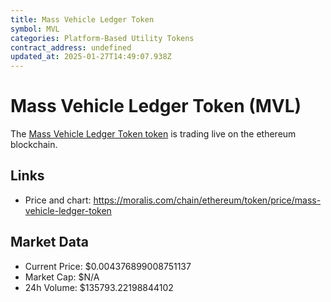 ```yaml
---
title: Mass Vehicle Ledger Token
symbol: MVL
categories: Platform-Based Utility Tokens
contract_address: undefined
updated_at: 2025-01-27T14:49:07.938Z
---
```


# Mass Vehicle Ledger Token (MVL)
The [Mass Vehicle Ledger Token token](https://moralis.com/chain/ethereum/token/price/mass-vehicle-ledger-token) is trading live on the ethereum blockchain.

## Links
- Price and chart: https://moralis.com/chain/ethereum/token/price/mass-vehicle-ledger-token

## Market Data
- Current Price: $0.004376899008751137
- Market Cap: $N/A
- 24h Volume: $135793.22198844102
